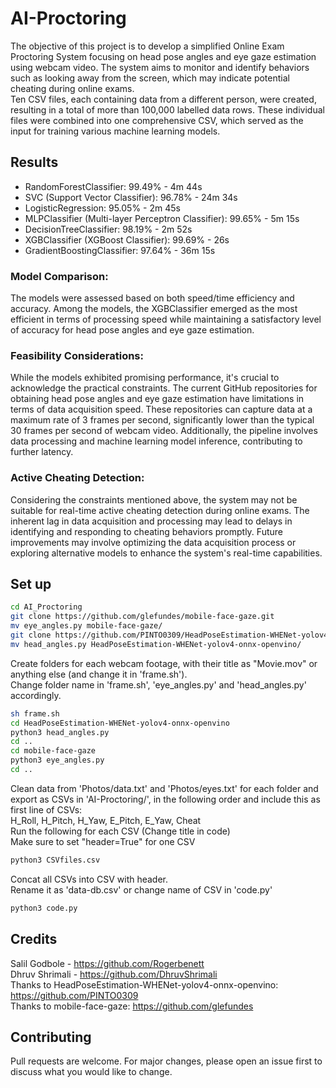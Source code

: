 # AI-Proctoring
The objective of this project is to develop a simplified Online Exam Proctoring System focusing on head pose angles and eye gaze estimation using webcam video. The system aims to monitor and identify behaviors such as looking away from the screen, which may indicate potential cheating during online exams.<br>
Ten CSV files, each containing data from a different person, were created, resulting in a total of more than 100,000 labelled data rows. These individual files were combined into one comprehensive CSV, which served as the input for training various machine learning models.

## Results
<ul>
<li>RandomForestClassifier: 99.49% - 4m 44s</li>
<li>SVC (Support Vector Classifier): 96.78% - 24m 34s</li>
<li>LogisticRegression: 95.05% - 2m 45s</li>
<li>MLPClassifier (Multi-layer Perceptron Classifier): 99.65% - 5m 15s</li>
<li>DecisionTreeClassifier: 98.19% - 2m 52s</li>
<li>XGBClassifier (XGBoost Classifier): 99.69% - 26s</li>
<li>GradientBoostingClassifier: 97.64% - 36m 15s</li>
</ul>

### Model Comparison:
The models were assessed based on both speed/time efficiency and accuracy. Among the models, the XGBClassifier emerged as the most efficient in terms of processing speed while maintaining a satisfactory level of accuracy for head pose angles and eye gaze estimation.
### Feasibility Considerations:
While the models exhibited promising performance, it's crucial to acknowledge the practical constraints. The current GitHub repositories for obtaining head pose angles and eye gaze estimation have limitations in terms of data acquisition speed. These repositories can capture data at a maximum rate of 3 frames per second, significantly lower than the typical 30 frames per second of webcam video. Additionally, the pipeline involves data processing and machine learning model inference, contributing to further latency.
### Active Cheating Detection:
Considering the constraints mentioned above, the system may not be suitable for real-time active cheating detection during online exams. The inherent lag in data acquisition and processing may lead to delays in identifying and responding to cheating behaviors promptly. Future improvements may involve optimizing the data acquisition process or exploring alternative models to enhance the system's real-time capabilities.


## Set up
```bash
cd AI_Proctoring
git clone https://github.com/glefundes/mobile-face-gaze.git
mv eye_angles.py mobile-face-gaze/
git clone https://github.com/PINTO0309/HeadPoseEstimation-WHENet-yolov4-onnx-openvino.git
mv head_angles.py HeadPoseEstimation-WHENet-yolov4-onnx-openvino/
```

Create folders for each webcam footage, with their title as "Movie.mov" or anything else (and change it in 'frame.sh'). <br>
Change folder name in 'frame.sh', 'eye_angles.py' and 'head_angles.py' accordingly.
```bash
sh frame.sh
cd HeadPoseEstimation-WHENet-yolov4-onnx-openvino
python3 head_angles.py
cd ..
cd mobile-face-gaze
python3 eye_angles.py
cd ..
```

Clean data from 'Photos/data.txt' and 'Photos/eyes.txt' for each folder and export as CSVs in 'AI-Proctoring/', in the following order and include this as first line of CSVs:<br>
H_Roll, H_Pitch, H_Yaw, E_Pitch, E_Yaw, Cheat<br>
Run the following for each CSV (Change title in code)<br>
Make sure to set "header=True" for one CSV
```python
python3 CSVfiles.csv
```

Concat all CSVs into CSV with header.<br>
Rename it as 'data-db.csv' or change name of CSV in 'code.py'
```python
python3 code.py
```

## Credits
Salil Godbole - https://github.com/Rogerbenett<br>
Dhruv Shrimali - https://github.com/DhruvShrimali<br>
Thanks to HeadPoseEstimation-WHENet-yolov4-onnx-openvino: https://github.com/PINTO0309<br>
Thanks to mobile-face-gaze: https://github.com/glefundes

## Contributing
Pull requests are welcome. For major changes, please open an issue first to discuss what you would like to change.
